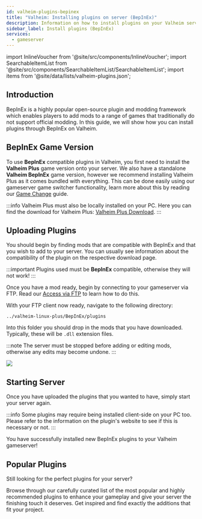 ```yaml
---
id: valheim-plugins-bepinex
title: "Valheim: Installing plugins on server (BepInEx)"
description: Information on how to install plugins on your Valheim server using BepInEx (Valheim Plus Server) from ZAP-Hosting - ZAP-Hosting.com documentation
sidebar_label: Install plugins (BepInEx)
services:
  - gameserver
---
```


import InlineVoucher from '@site/src/components/InlineVoucher';
import SearchableItemList from '@site/src/components/SearchableItemList/SearchableItemList';
import items from '@site/data/lists/valheim-plugins.json';

## Introduction
BepInEx is a highly popular open-source plugin and modding framework which enables players to add mods to a range of games that traditionally do not support official modding. In this guide, we will show how you can install plugins through BepInEx on Valheim.

<InlineVoucher />

## BepInEx Game Version

To use **BepInEx** compatible plugins in Valheim, you first need to install the **Valheim Plus** game version onto your server. We also have a standalone **Valheim BepInEx** game version, however we recommend installing Valheim Plus as it comes bundled with everything. This can be done easily using our gameserver game switcher functionality, learn more about this by reading our [Game Change](gameserver-gameswitch.md) guide.

:::info
Valheim Plus must also be locally installed on your PC. Here you can find the download for Valheim Plus: [Valheim Plus Download](https://www.nexusmods.com/valheim/mods/4).
:::

## Uploading Plugins

You should begin by finding mods that are compatible with BepInEx and that you wish to add to your server. You can usually see information about the compatibility of the plugin on the respective download page.

:::important
Plugins used must be **BepInEx** compatible, otherwise they will not work!
:::

Once you have a mod ready, begin by connecting to your gameserver via FTP. Read our [Access via FTP](gameserver-ftpaccess.md) to learn how to do this.

With your FTP client now ready, navigate to the following directory:
```
../valheim-linux-plus/BepInEx/plugins
```

Into this folder you should drop in the mods that you have downloaded. Typically, these will be `.dll` extension files.

:::note
The server must be stopped before adding or editing mods, otherwise any edits may become undone.
:::

![](https://screensaver01.zap-hosting.com/index.php/s/d8gTeFiGXTsxHwz/preview)

## Starting Server

Once you have uploaded the plugins that you wanted to have, simply start your server again.

:::info
Some plugins may require being installed client-side on your PC too. Please refer to the information on the plugin's website to see if this is necessary or not.
:::

You have successfully installed new BepInEx plugins to your Valheim gameserver!

## Popular Plugins

Still looking for the perfect plugins for your server?

 Browse through our carefully curated list of the most popular and highly recommended plugins to enhance your gameplay and give your server the finishing touch it deserves. Get inspired and find exactly the additions that fit your project.

<SearchableItemList items={items} />
